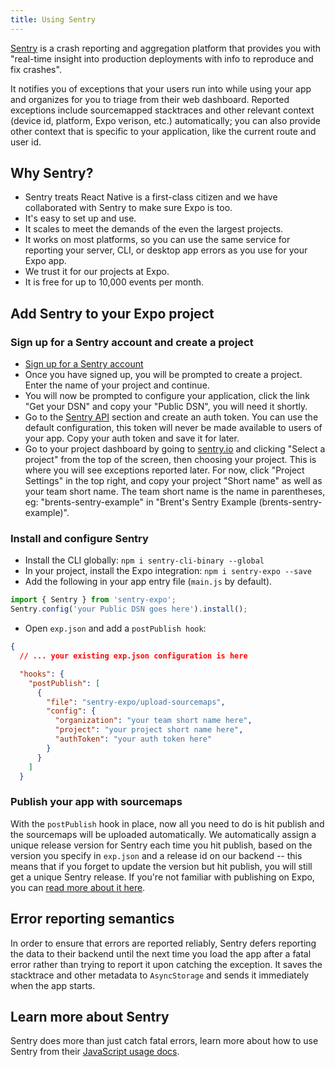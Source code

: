 ```yaml
---
title: Using Sentry
---
```


[Sentry](http://getsentry.com/) is a crash reporting and aggregation platform that provides you with "real-time insight into production deployments with info to reproduce and fix crashes".

It notifies you of exceptions that your users run into while using your app and organizes for you to triage from their web dashboard. Reported exceptions include sourcemapped stacktraces and other relevant context (device id, platform, Expo verison, etc.) automatically; you can also provide other context that is specific to your application, like the current route and user id.

## Why Sentry?

- Sentry treats React Native is a first-class citizen and we have collaborated with Sentry to make sure Expo is too.
- It's easy to set up and use.
- It scales to meet the demands of the even the largest projects.
- It works on most platforms, so you can use the same service for reporting your server, CLI, or desktop app errors as you use for your Expo app.
- We trust it for our projects at Expo.
- It is free for up to 10,000 events per month.

## Add Sentry to your Expo project

### Sign up for a Sentry account and create a project

- [Sign up for a Sentry account](https://sentry.io/signup/)
- Once you have signed up, you will be prompted to create a project. Enter the name of your project and continue.
- You will now be prompted to configure your application, click the link "Get your DSN" and copy your "Public DSN", you will need it shortly.
- Go to the [Sentry API](https://sentry.io/api/) section and create an auth token. You can use the default configuration, this token will never be made available to users of your app. Copy your auth token and save it for later.
- Go to your project dashboard by going to [sentry.io](https://sentry.io) and clicking "Select a project" from the top of the screen, then choosing your project. This is where you will see exceptions reported later. For now, click "Project Settings" in the top right, and copy your project "Short name" as well as your team short name. The team short name is the name in parentheses, eg: "brents-sentry-example" in "Brent's Sentry Example (brents-sentry-example)".

### Install and configure Sentry

- Install the CLI globally: `npm i sentry-cli-binary --global`
- In your project, install the Expo integration: `npm i sentry-expo --save`
- Add the following in your app entry file (`main.js` by default).

```javascript
import { Sentry } from 'sentry-expo';
Sentry.config('your Public DSN goes here').install();
```

- Open `exp.json` and add a `postPublish hook`:

```json
{
  // ... your existing exp.json configuration is here

  "hooks": {
    "postPublish": [
      {
        "file": "sentry-expo/upload-sourcemaps",
        "config": {
          "organization": "your team short name here",
          "project": "your project short name here",
          "authToken": "your auth token here"
        }
      }
    ]
  }
```

### Publish your app with sourcemaps

With the `postPublish` hook in place, now all you need to do is hit publish and the sourcemaps will be uploaded automatically. We automatically assign a unique release version for Sentry each time you hit publish, based on the version you specify in `exp.json` and a release id on our backend -- this means that if you forget to update the version but hit publish, you will still get a unique Sentry release. If you're not familiar with publishing on Expo, you can [read more about it here](https://blog.expo.io/publishing-on-exponent-790493660d24).

## Error reporting semantics

In order to ensure that errors are reported reliably, Sentry defers reporting the data to their backend until the next time you load the app after a fatal error rather than trying to report it upon catching the exception. It saves the stacktrace and other metadata to `AsyncStorage` and sends it immediately when the app starts.

## Learn more about Sentry

Sentry does more than just catch fatal errors, learn more about how to use Sentry from their [JavaScript usage docs](https://docs.sentry.io/clients/javascript/usage/).